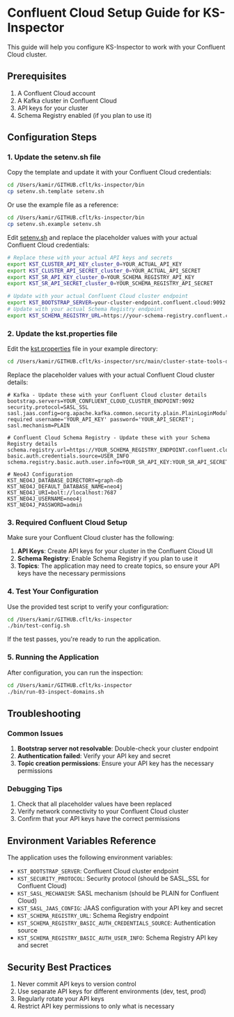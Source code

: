 # Confluent Cloud Setup Guide for KS-Inspector

This guide will help you configure KS-Inspector to work with your Confluent Cloud cluster.

## Prerequisites

1. A Confluent Cloud account
2. A Kafka cluster in Confluent Cloud
3. API keys for your cluster
4. Schema Registry enabled (if you plan to use it)

## Configuration Steps

### 1. Update the setenv.sh file

Copy the template and update it with your Confluent Cloud credentials:

```bash
cd /Users/kamir/GITHUB.cflt/ks-inspector/bin
cp setenv.sh.template setenv.sh
```

Or use the example file as a reference:

```bash
cd /Users/kamir/GITHUB.cflt/ks-inspector/bin
cp setenv.sh.example setenv.sh
```

Edit [setenv.sh](file:///Users/kamir/GITHUB.cflt/ks-inspector/bin/setenv.sh) and replace the placeholder values with your actual Confluent Cloud credentials:

```bash
# Replace these with your actual API keys and secrets
export KST_CLUSTER_API_KEY_cluster_0=YOUR_ACTUAL_API_KEY
export KST_CLUSTER_API_SECRET_cluster_0=YOUR_ACTUAL_API_SECRET
export KST_SR_API_KEY_cluster_0=YOUR_SCHEMA_REGISTRY_API_KEY
export KST_SR_API_SECRET_cluster_0=YOUR_SCHEMA_REGISTRY_API_SECRET

# Update with your actual Confluent Cloud cluster endpoint
export KST_BOOTSTRAP_SERVER=your-cluster-endpoint.confluent.cloud:9092
# Update with your actual Schema Registry endpoint
export KST_SCHEMA_REGISTRY_URL=https://your-schema-registry.confluent.cloud
```

### 2. Update the kst.properties file

Edit the [kst.properties](file:///Users/kamir/GITHUB.cflt/ks-inspector/src/main/cluster-state-tools-data/example1/kst.properties) file in your example directory:

```bash
cd /Users/kamir/GITHUB.cflt/ks-inspector/src/main/cluster-state-tools-data/example1
```

Replace the placeholder values with your actual Confluent Cloud cluster details:

```properties
# Kafka - Update these with your Confluent Cloud cluster details
bootstrap.servers=YOUR_CONFLUENT_CLOUD_CLUSTER_ENDPOINT:9092
security.protocol=SASL_SSL
sasl.jaas.config=org.apache.kafka.common.security.plain.PlainLoginModule required username='YOUR_API_KEY' password='YOUR_API_SECRET';
sasl.mechanism=PLAIN

# Confluent Cloud Schema Registry - Update these with your Schema Registry details
schema.registry.url=https://YOUR_SCHEMA_REGISTRY_ENDPOINT.confluent.cloud
basic.auth.credentials.source=USER_INFO
schema.registry.basic.auth.user.info=YOUR_SR_API_KEY:YOUR_SR_API_SECRET

# Neo4J Configuration
KST_NEO4J_DATABASE_DIRECTORY=graph-db
KST_NEO4J_DEFAULT_DATABASE_NAME=neo4j
KST_NEO4J_URI=bolt://localhost:7687
KST_NEO4J_USERNAME=neo4j
KST_NEO4J_PASSWORD=admin
```

### 3. Required Confluent Cloud Setup

Make sure your Confluent Cloud cluster has the following:

1. **API Keys**: Create API keys for your cluster in the Confluent Cloud UI
2. **Schema Registry**: Enable Schema Registry if you plan to use it
3. **Topics**: The application may need to create topics, so ensure your API keys have the necessary permissions

### 4. Test Your Configuration

Use the provided test script to verify your configuration:

```bash
cd /Users/kamir/GITHUB.cflt/ks-inspector
./bin/test-config.sh
```

If the test passes, you're ready to run the application.

### 5. Running the Application

After configuration, you can run the inspection:

```bash
cd /Users/kamir/GITHUB.cflt/ks-inspector
./bin/run-03-inspect-domains.sh
```

## Troubleshooting

### Common Issues

1. **Bootstrap server not resolvable**: Double-check your cluster endpoint
2. **Authentication failed**: Verify your API key and secret
3. **Topic creation permissions**: Ensure your API key has the necessary permissions

### Debugging Tips

1. Check that all placeholder values have been replaced
2. Verify network connectivity to your Confluent Cloud cluster
3. Confirm that your API keys have the correct permissions

## Environment Variables Reference

The application uses the following environment variables:

- `KST_BOOTSTRAP_SERVER`: Confluent Cloud cluster endpoint
- `KST_SECURITY_PROTOCOL`: Security protocol (should be SASL_SSL for Confluent Cloud)
- `KST_SASL_MECHANISM`: SASL mechanism (should be PLAIN for Confluent Cloud)
- `KST_SASL_JAAS_CONFIG`: JAAS configuration with your API key and secret
- `KST_SCHEMA_REGISTRY_URL`: Schema Registry endpoint
- `KST_SCHEMA_REGISTRY_BASIC_AUTH_CREDENTIALS_SOURCE`: Authentication source
- `KST_SCHEMA_REGISTRY_BASIC_AUTH_USER_INFO`: Schema Registry API key and secret

## Security Best Practices

1. Never commit API keys to version control
2. Use separate API keys for different environments (dev, test, prod)
3. Regularly rotate your API keys
4. Restrict API key permissions to only what is necessary